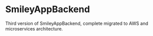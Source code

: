 # SmileyAppBackend
Third version of SmileyAppBackend, complete migrated to AWS and microservices architecture.
